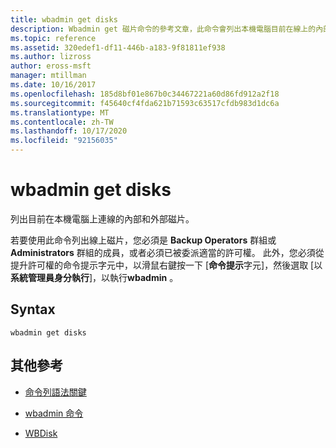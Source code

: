 ```yaml
---
title: wbadmin get disks
description: Wbadmin get 磁片命令的參考文章，此命令會列出本機電腦目前在線上的內部和外部磁片。
ms.topic: reference
ms.assetid: 320edef1-df11-446b-a183-9f81811ef938
ms.author: lizross
author: eross-msft
manager: mtillman
ms.date: 10/16/2017
ms.openlocfilehash: 185d8bf01e867b0c34467221a60d86fd912a2f18
ms.sourcegitcommit: f45640cf4fda621b71593c63517cfdb983d1dc6a
ms.translationtype: MT
ms.contentlocale: zh-TW
ms.lasthandoff: 10/17/2020
ms.locfileid: "92156035"
---
```

# <a name="wbadmin-get-disks"></a>wbadmin get disks

列出目前在本機電腦上連線的內部和外部磁片。

若要使用此命令列出線上磁片，您必須是 **Backup Operators** 群組或 **Administrators** 群組的成員，或者必須已被委派適當的許可權。 此外，您必須從提升許可權的命令提示字元中，以滑鼠右鍵按一下 [**命令提示**字元]，然後選取 [以**系統管理員身分執行**]，以執行**wbadmin** 。

## <a name="syntax"></a>Syntax

```
wbadmin get disks
```

## <a name="additional-references"></a>其他參考

- [命令列語法關鍵](command-line-syntax-key.md)

- [wbadmin 命令](wbadmin.md)

- [WBDisk](/powershell/module/windowserverbackup/Get-WBDisk)
